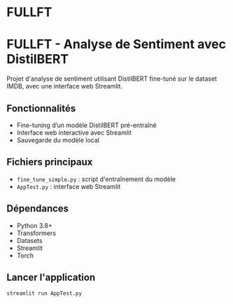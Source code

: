 # FULLFT
# FULLFT - Analyse de Sentiment avec DistilBERT

Projet d'analyse de sentiment utilisant DistilBERT fine-tuné sur le dataset IMDB, avec une interface web Streamlit.

## Fonctionnalités

- Fine-tuning d’un modèle DistilBERT pré-entraîné
- Interface web interactive avec Streamlit
- Sauvegarde du modèle local

## Fichiers principaux

- `fine_tune_simple.py` : script d'entraînement du modèle
- `AppTest.py` : interface web Streamlit

## Dépendances

- Python 3.8+
- Transformers
- Datasets
- Streamlit
- Torch

## Lancer l'application

```bash
streamlit run AppTest.py
